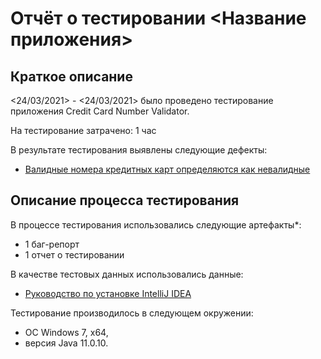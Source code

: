 # Отчёт о тестировании <Название приложения>

## Краткое описание

<24/03/2021> - <24/03/2021> было проведено тестирование приложения Credit Card Number Validator.

На тестирование затрачено: 1 час

В результате тестирования выявлены следующие дефекты:
* [Валидные номера кредитных карт определяются как невалидные](https://github.com/antidot8/Java-Credit-Card-Number-Validator/issues/1)

## Описание процесса тестирования

В процессе тестирования использовались следующие артефакты*:
* 1 баг-репорт
* 1 отчет о тестировании

В качестве тестовых данных использовались данные:
* [Руководство по установке IntelliJ IDEA](https://github.com/netology-code/javaqa-homeworks/blob/master/intro/idea.md)

Тестирование производилось в следующем окружении:
* ОС Windows 7, x64,
* версия Java 11.0.10.